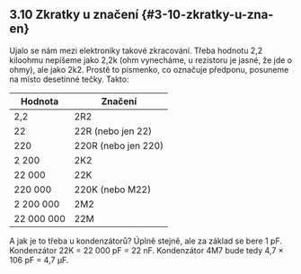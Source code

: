 ## 3.10 Zkratky u značení {#3-10-zkratky-u-zna-en}

Ujalo se nám mezi elektroniky takové zkracování. Třeba hodnotu 2,2 kiloohmu nepíšeme jako 2,2k (ohm vynecháme, u rezistoru je jasné, že jde o ohmy), ale jako 2k2\. Prostě to písmenko, co označuje předponu, posuneme na místo desetinné tečky. Takto:

| Hodnota | Značení |
| --- | --- |
| 2,2 | 2R2 |
| 22 | 22R (nebo jen 22) |
| 220 | 220R (nebo jen 220) |
| 2 200 | 2K2 |
| 22 000 | 22K |
| 220 000 | 220K (nebo M22) |
| 2 200 000 | 2M2 |
| 22 000 000 | 22M |

A jak je to třeba u kondenzátorů? Úplně stejně, ale za základ se bere 1 pF. Kondenzátor 22K = 22 000 pF = 22 nF. Kondenzátor 4M7 bude tedy 4,7 × 106 pF = 4,7 µF.
